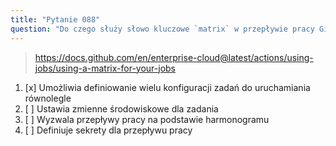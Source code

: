 ```yaml
---
title: "Pytanie 088"
question: "Do czego służy słowo kluczowe `matrix` w przepływie pracy GitHub Actions?"
---
```



> https://docs.github.com/en/enterprise-cloud@latest/actions/using-jobs/using-a-matrix-for-your-jobs
1. [x] Umożliwia definiowanie wielu konfiguracji zadań do uruchamiania równolegle
1. [ ] Ustawia zmienne środowiskowe dla zadania
1. [ ] Wyzwala przepływy pracy na podstawie harmonogramu
1. [ ] Definiuje sekrety dla przepływu pracy
